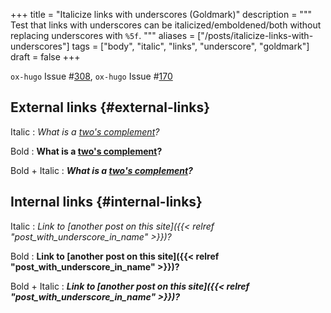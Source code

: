 +++
title = "Italicize links with underscores (Goldmark)"
description = """
  Test that links with underscores can be italicized/emboldened/both
  without replacing underscores with `%5f`.
  """
aliases = ["/posts/italicize-links-with-underscores"]
tags = ["body", "italic", "links", "underscore", "goldmark"]
draft = false
+++

`ox-hugo` Issue #[308](https://github.com/kaushalmodi/ox-hugo/issues/308), `ox-hugo` Issue #[170](https://github.com/kaushalmodi/ox-hugo/issues/170)


## External links {#external-links}

Italic
: _What is a [two's complement](https://en.wikipedia.org/wiki/Two's_complement)?_

Bold
: **What is a [two's complement](https://en.wikipedia.org/wiki/Two's_complement)?**

Bold + Italic
: _**What is a [two's complement](https://en.wikipedia.org/wiki/Two's_complement)?**_


## Internal links {#internal-links}

Italic
: _Link to [another post on this site]({{< relref "post_with_underscore_in_name" >}})?_

Bold
: **Link to [another post on this site]({{< relref "post_with_underscore_in_name" >}})?**

Bold + Italic
: _**Link to [another post on this site]({{< relref "post_with_underscore_in_name" >}})?**_
